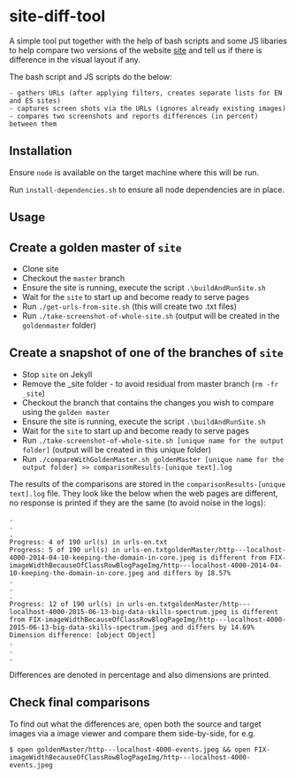 site-diff-tool
==============

A simple tool put together with the help of bash scripts and some JS libaries to help compare two versions of the website [site](https://github.com/codurance/site) and tell us if there is difference in the visual layout if any.

The bash script and JS scripts do the below:

    - gathers URLs (after applying filters, creates separate lists for EN and ES sites)
    - captures screen shots via the URLs (ignores already existing images)
    - compares two screenshots and reports differences (in percent) between them

Installation
------------
Ensure `node` is available on the target machine where this will be run.

Run `install-dependencies.sh` to ensure all node dependencies are in place.

Usage
-----

Create a golden master of `site`
--------------------------------
- Clone site 
- Checkout the `master` branch
- Ensure the site is running, execute the script `.\buildAndRunSite.sh`
- Wait for the `site` to start up and become ready to serve pages
- Run `./get-urls-from-site.sh` (this will create two .txt files)
- Run `./take-screenshot-of-whole-site.sh` (output will be created in the `goldenmaster` folder)

Create a snapshot of one of the branches of `site`
--------------------------------------------------
- Stop `site` on Jekyll 
- Remove the _site folder - to avoid residual from master branch (`rm -fr _site`)
- Checkout the branch that contains the changes you wish to compare using the `golden master`
- Ensure the site is running, execute the script `.\buildAndRunSite.sh`
- Wait for the `site` to start up and become ready to serve pages
- Run `./take-screenshot-of-whole-site.sh [unique name for the output folder]` (output will be created in this unique folder)
- Run `./compareWithGoldenMaster.sh goldenMaster [unique name for the output folder] >> comparisonResults-[unique text].log`

The results of the comparisons are stored in the `comparisonResults-[unique text].log` file. They look like the below when the web pages are different, no response is printed if they are the same (to avoid noise in the logs):
```
.
.
.
Progress: 4 of 190 url(s) in urls-en.txt
Progress: 5 of 190 url(s) in urls-en.txtgoldenMaster/http---localhost-4000-2014-04-10-keeping-the-domain-in-core.jpeg is different from FIX-imageWidthBecauseOfClassRowBlogPageImg/http---localhost-4000-2014-04-10-keeping-the-domain-in-core.jpeg and differs by 18.57%
.
.
.
Progress: 12 of 190 url(s) in urls-en.txtgoldenMaster/http---localhost-4000-2015-06-13-big-data-skills-spectrum.jpeg is different from FIX-imageWidthBecauseOfClassRowBlogPageImg/http---localhost-4000-2015-06-13-big-data-skills-spectrum.jpeg and differs by 14.69%
Dimension difference: [object Object]
.
.
.
```

Differences are denoted in percentage and also dimensions are printed.

Check final comparisons
-----------------------
To find out what the differences are, open both the source and target images via a image viewer and compare them side-by-side, for e.g.

```
$ open goldenMaster/http---localhost-4000-events.jpeg && open FIX-imageWidthBecauseOfClassRowBlogPageImg/http---localhost-4000-events.jpeg
```
